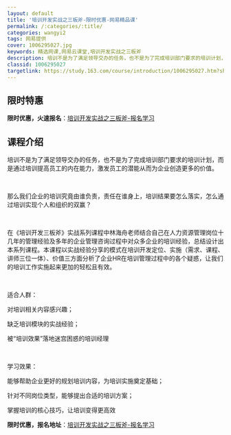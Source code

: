 ```yaml
---
layout: default
title: '培训开发实战之三板斧-限时优惠-网易精品课'
permalink: /:categories/:title/
categories: wangyi2
tags: 网易提供
cover: 1006295027.jpg
keywords: 精选网课,网易云课堂,培训开发实战之三板斧
description: 培训不是为了满足领导交办的任务，也不是为了完成培训部门要求的培训计划，而是通过培训提高员工的内在能力，激发员工的潜能从而
classid: 1006295027
targetlink: https://study.163.com/course/introduction/1006295027.htm?share=1&shareId=1025206652&utm_campaign=share&utm_medium=iphoneShare&utm_source=&utm_u=1025206652
---
```


## 限时特惠

**限时优惠，火速报名**：[培训开发实战之三板斧-报名学习](https://study.163.com/course/introduction/1006295027.htm?share=1&shareId=1025206652&utm_campaign=share&utm_medium=iphoneShare&utm_source=&utm_u=1025206652)

## 课程介绍

培训不是为了满足领导交办的任务，也不是为了完成培训部门要求的培训计划，而是通过培训提高员工的内在能力，激发员工的潜能从而为企业创造更多的价值。

​

那么我们企业的培训究竟由谁负责，责任在谁身上，培训结果要怎么落实，怎么通过培训实现个人和组织的双赢？

​

在《培训开发三板斧》实战系列课程中林海舟老师结合自己在人力资源管理岗位十几年的管理经验及多年的企业管理咨询过程中对众多企业的培训经验，总结设计出本系列课程。本课程以实战经验分享的模式在培训开发定位、实施（需求、课程、讲师三位一体）、价​值三方面分析了企业HR在培训管理过程中的各个疑惑，让我们的培训工作实施起来更加的轻松且有效。

​

适合人群：

对培训相关内容感兴趣；

缺乏培训模块的实战经验；

被“培训效果”落地迷宫困惑的培训经理

​

学习效果：

能够帮助企业更好的规划培训内容，为培训实施奠定基础；

针对不同岗位类型，能够提出合适的培训方案；

掌握培训的核心技巧，让培训变得更高效

**限时优惠，报名地址**：[培训开发实战之三板斧-报名学习](https://study.163.com/course/introduction/1006295027.htm?share=1&shareId=1025206652&utm_campaign=share&utm_medium=iphoneShare&utm_source=&utm_u=1025206652)


